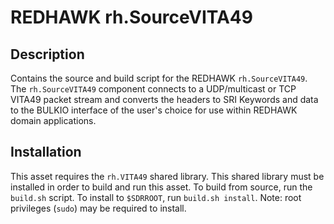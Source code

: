 # REDHAWK rh.SourceVITA49
 
## Description

Contains the source and build script for the REDHAWK
`rh.SourceVITA49`. The `rh.SourceVITA49` component connects to a UDP/multicast or
TCP VITA49 packet stream and converts the headers to SRI Keywords and data to
the BULKIO interface of the user's choice for use within REDHAWK domain
applications.
 
## Installation

This asset requires the `rh.VITA49` shared library. This shared library  must be
installed in order to build and run this asset. To build from source, run the
`build.sh` script. To install to `$SDRROOT`, run
`build.sh install`. Note: root privileges (`sudo`) may be required to install.
 
